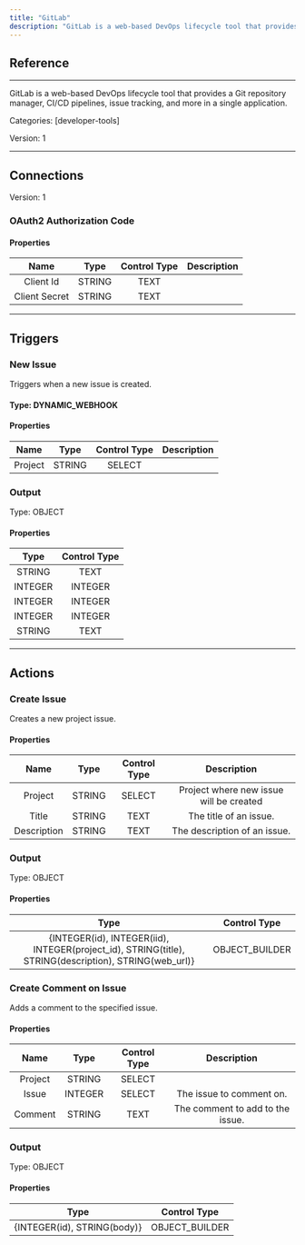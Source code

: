 ```yaml
---
title: "GitLab"
description: "GitLab is a web-based DevOps lifecycle tool that provides a Git repository manager, CI/CD pipelines, issue tracking, and more in a single application."
---
```

## Reference
<hr />

GitLab is a web-based DevOps lifecycle tool that provides a Git repository manager, CI/CD pipelines, issue tracking, and more in a single application.


Categories: [developer-tools]


Version: 1

<hr />



## Connections

Version: 1


### OAuth2 Authorization Code

#### Properties

|      Name      |     Type     |     Control Type     |     Description     |
|:--------------:|:------------:|:--------------------:|:-------------------:|
| Client Id | STRING | TEXT  |  |
| Client Secret | STRING | TEXT  |  |





<hr />



## Triggers


### New Issue
Triggers when a new issue is created.

#### Type: DYNAMIC_WEBHOOK
#### Properties

|      Name      |     Type     |     Control Type     |     Description     |
|:--------------:|:------------:|:--------------------:|:-------------------:|
| Project | STRING | SELECT  |  |


### Output



Type: OBJECT


#### Properties

|     Type     |     Control Type     |
|:------------:|:--------------------:|
| STRING | TEXT  |
| INTEGER | INTEGER  |
| INTEGER | INTEGER  |
| INTEGER | INTEGER  |
| STRING | TEXT  |







<hr />



## Actions


### Create Issue
Creates a new project issue.

#### Properties

|      Name      |     Type     |     Control Type     |     Description     |
|:--------------:|:------------:|:--------------------:|:-------------------:|
| Project | STRING | SELECT  |  Project where new issue will be created  |
| Title | STRING | TEXT  |  The title of an issue.  |
| Description | STRING | TEXT  |  The description of an issue.  |


### Output



Type: OBJECT


#### Properties

|     Type     |     Control Type     |
|:------------:|:--------------------:|
| {INTEGER\(id), INTEGER\(iid), INTEGER\(project_id), STRING\(title), STRING\(description), STRING\(web_url)} | OBJECT_BUILDER  |






### Create Comment on Issue
Adds a comment to the specified issue.

#### Properties

|      Name      |     Type     |     Control Type     |     Description     |
|:--------------:|:------------:|:--------------------:|:-------------------:|
| Project | STRING | SELECT  |  |
| Issue | INTEGER | SELECT  |  The issue to comment on.  |
| Comment | STRING | TEXT  |  The comment to add to the issue.  |


### Output



Type: OBJECT


#### Properties

|     Type     |     Control Type     |
|:------------:|:--------------------:|
| {INTEGER\(id), STRING\(body)} | OBJECT_BUILDER  |






